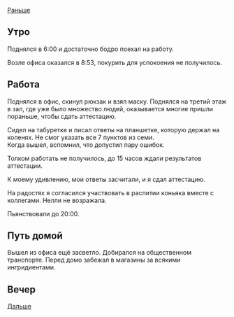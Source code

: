 [Раньше](2021.04.29.md)  
## Утро
Поднялся в 6:00 и достаточно бодро поехал на работу.

Возле офиса оказался в 8:53, покурить для успокоения не получилось. 
## Работа
Поднялся в офис, скинул рюкзак и взял маску.
Поднялся на третий этаж в зал, где уже было множество людей, оказывается многие пришли пораньше, чтобы сдать аттестацию.

Сидел на табуретке и писал ответы на планшетке, которую держал на коленях. Не смог указать все 7 пунктов из семи.  
Когда вышел, вспомнил, что допустил пару ошибок.

Толком работать не получилось, до 15 часов ждали результатов аттестации.

К моему удивлению, мои ответы засчитали, и я сдал аттестацию.

На радостях я согласился участвовать в распитии коньяка вместе с коллегами. Нелли не возражала.

Пьянствовали до 20:00.
## Путь домой
Вышел из офиса ещё засветло. Добирался на общественном транспорте. Перед домо забежал в магазины за всякими ингридиентами.
## Вечер

[Дальше](../05/2021.05.01.md)
